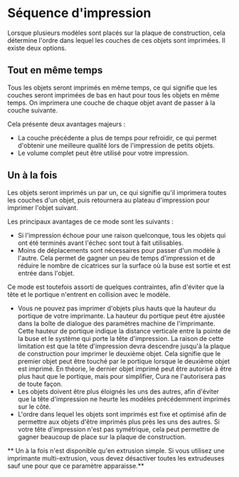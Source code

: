 Séquence d'impression
====
Lorsque plusieurs modèles sont placés sur la plaque de construction, cela détermine l'ordre dans lequel les couches de ces objets sont imprimées. Il existe deux options.

Tout en même temps
----
Tous les objets seront imprimés en même temps, ce qui signifie que les couches seront imprimées de bas en haut pour tous les objets en même temps. On imprimera une couche de chaque objet avant de passer à la couche suivante.

Cela présente deux avantages majeurs :
* La couche précédente a plus de temps pour refroidir, ce qui permet d'obtenir une meilleure qualité lors de l'impression de petits objets.
* Le volume complet peut être utilisé pour votre impression.

Un à la fois
----
Les objets seront imprimés un par un, ce qui signifie qu'il imprimera toutes les couches d'un objet, puis retournera au plateau d'impression pour imprimer l'objet suivant.

Les principaux avantages de ce mode sont les suivants :
* Si l'impression échoue pour une raison quelconque, tous les objets qui ont été terminés avant l'échec sont tout à fait utilisables.
* Moins de déplacements sont nécessaires pour passer d'un modèle à l'autre. Cela permet de gagner un peu de temps d'impression et de réduire le nombre de cicatrices sur la surface où la buse est sortie et est entrée dans l'objet.

Ce mode est toutefois assorti de quelques contraintes, afin d'éviter que la tête et le portique n'entrent en collision avec le modèle.
* Vous ne pouvez pas imprimer d'objets plus hauts que la hauteur du portique de votre imprimante. La hauteur du portique peut être ajustée dans la boîte de dialogue des paramètres machine de l'imprimante. Cette hauteur de portique indique la distance verticale entre la pointe de la buse et le système qui porte la tête d'impression. La raison de cette limitation est que la tête d'impression devra descendre jusqu'à la plaque de construction pour imprimer le deuxième objet. Cela signifie que le premier objet peut être touché par le portique lorsque le deuxième objet est imprimé. En théorie, le dernier objet imprimé peut être autorisé à être plus haut que le portique, mais pour simplifier, Cura ne l'autorisera pas de toute façon.
* Les objets doivent être plus éloignés les uns des autres, afin d'éviter que la tête d'impression ne heurte les modèles précédemment imprimés sur le côté.
* L'ordre dans lequel les objets sont imprimés est fixe et optimisé afin de permettre aux objets d'être imprimés plus près les uns des autres. Si votre tête d'impression n'est pas symétrique, cela peut permettre de gagner beaucoup de place sur la plaque de construction.

** Un à la fois n'est disponible qu'en extrusion simple. Si vous utilisez une imprimante multi-extrusion, vous devez désactiver toutes les extrudeuses sauf une pour que ce paramètre apparaisse.**

